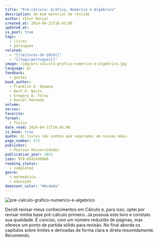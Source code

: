 ```yaml
---
title: "Pré-cálculo: Gráfico, Numérico e Algébrico"
description: Um bom material de revisão
author: Vítor Marçal
created_at: 2024-04-21T16:45:00
updated_at: 
is_post: true
tags:
  - livros
  - portugues
related:
  - "[[leituras-de-2024]]"
  - "[[tags/portugues]]"
image: /img/pre-calculo-grafico-numerico-e-algebrico.jpg
language: pt
feedback:
  - gostei
book_author:
  - Franklin D. Demana
  - Bert K. Waits
  - Gregory D. Foley
  - Daniel Kennedy
volume: 
series: 
favorite: 
format:
  - físico
date_read: 2024-04-21T16:45:00
is_book: true
quote: Os livros são sonhos que seguramos em nossas mãos.
page_number: 472
publisher:
  - Pearson Universidades
publication_year: 2013
isbn: 978-8581430966
reading_status:
  - completed
genre:
  - matemática
  - educação
dominant_color: "#6c4a4a"
---
```


![pre-calculo-grafico-numerico-e-algebrico](img/pre-calculo-grafico-numerico-e-algebrico.jpg)

Decidi revisar meus conhecimentos em Cálculo e, para isso, optei por revisar minha base pré-cálculo primeiro. Já possuía este livro e constato sua qualidade. É conciso, com um número reduzido de páginas, mas oferece um ponto de partida sólido para revisão. No final aborda os capítulos sobre limites e derivadas de forma clara e direta resumidamente. Recomendo.